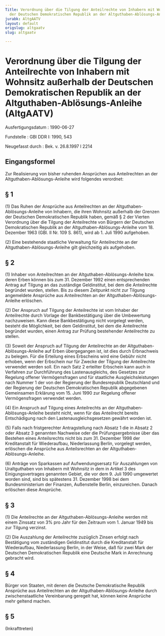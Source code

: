 ```yaml
---
Title: Verordnung über die Tilgung der Anteilrechte von Inhabern mit Wohnsitz außerhalb
  der Deutschen Demokratischen Republik an der Altguthaben-Ablösungs-Anleihe
jurabk: AltgAATV
layout: default
origslug: altgaatv
slug: altgaatv

---
```


# Verordnung über die Tilgung der Anteilrechte von Inhabern mit Wohnsitz außerhalb der Deutschen Demokratischen Republik an der Altguthaben-Ablösungs-Anleihe (AltgAATV)

Ausfertigungsdatum
:   1990-06-27

Fundstelle
:   GBl DDR I: 1990, 543

Neugefasst durch
:   Bek. v. 26.8.1997 I 2214


## Eingangsformel

Zur Realisierung von bisher ruhenden Ansprüchen aus Anteilrechten an
der Altguthaben-Ablösungs-Anleihe wird folgendes verordnet:


## § 1

(1) Das Ruhen der Ansprüche aus Anteilrechten an der Altguthaben-
Ablösungs-Anleihe von Inhabern, die ihren Wohnsitz außerhalb der
Grenzen der Deutschen Demokratischen Republik haben, gemäß § 2 der
Vierten Verordnung über die Tilgung der Anteilrechte von Bürgern der
Deutschen Demokratischen Republik an der Altguthaben-Ablösungs-Anleihe
vom 18. Dezember 1963 (GBl. II Nr. 109 S. 861), wird ab 1. Juli 1990
aufgehoben.

(2) Eine bestehende staatliche Verwaltung für Anteilrechte an der
Altguthaben-Ablösungs-Anleihe gilt gleichzeitig als aufgehoben.


## § 2

(1) Inhaber von Anteilrechten an der Altguthaben-Ablösungs-Anleihe
bzw. deren Erben können bis zum 31. Dezember 1992 einen entsprechenden
Antrag auf Tilgung an das zuständige Geldinstitut, bei dem die
Anteilrechte begründet wurden, stellen. Bis zu diesem Zeitpunkt nicht
zur Tilgung angemeldete Ansprüche aus Anteilrechten an der
Altguthaben-Ablösungs-Anleihe erlöschen.

(2) Der Anspruch auf Tilgung der Anteilrechte ist vom Inhaber der
Anteilrechte durch Vorlage der Bankbestätigung über die Umbewertung
nachzuweisen. Kann diese Bankbestätigung nicht vorgelegt werden,
besteht die Möglichkeit, bei dem Geldinstitut, bei dem die
Anteilrechte begründet wurden, einen Antrag zur Prüfung bestehender
Anteilrechte zu stellen.

(3) Soweit der Anspruch auf Tilgung der Anteilrechte an der
Altguthaben-Ablösungs-Anleihe auf Erben übergegangen ist, ist dies
durch Erbnachweis zu belegen. Für die Erteilung eines Erbscheins wird
eine Gebühr nicht erhoben, wenn der Erbschein nur für Zwecke der
Tilgung der Anteilrechte verwendet werden soll. Ein nach Satz 2
erteilter Erbschein kann auch in Verfahren zur Durchführung des
Lastenausgleichs, des Gesetzes zur Regelung offener Vermögensfragen
und für staatliche Ausgleichsleistungen nach Nummer 1 der von der
Regierung der Bundesrepublik Deutschland und der Regierung der
Deutschen Demokratischen Republik abgegebenen Gemeinsamen Erklärung
vom 15. Juni 1990 zur Regelung offener Vermögensfragen verwendet
werden.

(4) Ein Anspruch auf Tilgung eines Anteilrechts an der Altguthaben-
Ablösungs-Anleihe besteht nicht, wenn für das Anteilrecht bereits
Entschädigung nach den Lastenausgleichsgesetzen gewährt worden ist.

(5) Falls nach fristgerechter Antragstellung nach Absatz 1 die in
Absatz 2 oder Absatz 3 genannten Nachweise oder die Prüfungsergebnisse
über das Bestehen eines Anteilsrechts nicht bis zum 31. Dezember 1998
der Kreditanstalt für Wiederaufbau, Niederlassung Berlin, vorgelegt
werden, erlöschen die Ansprüche aus Anteilsrechten an der Altguthaben-
Ablösungs-Anleihe.

(6) Anträge von Sparkassen auf Aufwendungsersatz für Auszahlungen von
Uraltguthaben von Inhabern mit Wohnsitz in dem in Artikel 3 des
Einigungsvertrages genannten Gebiet, die vor dem 9. Juli 1990
umgewertet worden sind, sind bis spätestens 31. Dezember 1998 bei dem
Bundesministerium der Finanzen, Außenstelle Berlin, einzureichen.
Danach erlöschen diese Ansprüche.


## § 3

(1) Die Anteilrechte an der Altguthaben-Ablösungs-Anleihe werden mit
einem Zinssatz von 3% pro Jahr für den Zeitraum vom 1. Januar 1949 bis
zur Tilgung verzinst.

(2) Die Auszahlung der Anteilrechte zuzüglich Zinsen erfolgt nach
Bestätigung vom zuständigen Geldinstitut durch die Kreditanstalt für
Wiederaufbau, Niederlassung Berlin, in der Weise, daß für zwei Mark
der Deutschen Demokratischen Republik eine Deutsche Mark in Anrechnung
gebracht wird.


## § 4

Bürger von Staaten, mit denen die Deutsche Demokratische Republik
Ansprüche aus Anteilrechten an der Altguthaben-Ablösungs-Anleihe durch
zwischenstaatliche Vereinbarung geregelt hat, können keine Ansprüche
mehr geltend machen.


## § 5

(Inkrafttreten)

